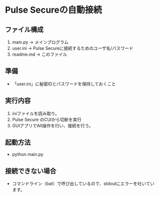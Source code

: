 # Pulse Secureの自動接続

## ファイル構成

1. main.py  -> メインプログラム
1. user.ini  -> Pulse Secureに接続するためのユーザ名/パスワード
1. readme.md  -> このファイル

## 準備

- 「user.ini」に秘密IDとパスワードを保持しておくこと

## 実行内容

1. iniファイルを読み取り。
1. Pulse Secure のCUIから切断を実行
1. GUIアプリでAlt操作を行い、接続を行う。

## 起動方法

- python main.py

## 接続できない場合

- コマンドライン（bat）で呼び出しているので、stdoutにエラーを吐いています。
